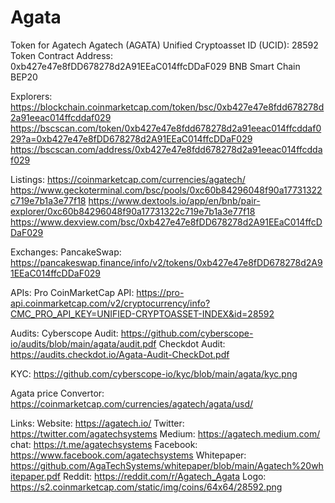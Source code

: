 # Agata
Token for Agatech
Agatech (AGATA)
Unified Cryptoasset ID (UCID): 28592
Token Contract Address: 0xb427e47e8fDD678278d2A91EEaC014ffcDDaF029
BNB Smart Chain
BEP20

Explorers:
https://blockchain.coinmarketcap.com/token/bsc/0xb427e47e8fdd678278d2a91eeac014ffcddaf029
https://bscscan.com/token/0xb427e47e8fdd678278d2a91eeac014ffcddaf029?a=0xb427e47e8fDD678278d2A91EEaC014ffcDDaF029
https://bscscan.com/address/0xb427e47e8fdd678278d2a91eeac014ffcddaf029

Listings:
https://coinmarketcap.com/currencies/agatech/
https://www.geckoterminal.com/bsc/pools/0xc60b84296048f90a17731322c719e7b1a3e77f18
https://www.dextools.io/app/en/bnb/pair-explorer/0xc60b84296048f90a17731322c719e7b1a3e77f18
https://www.dexview.com/bsc/0xb427e47e8fDD678278d2A91EEaC014ffcDDaF029

Exchanges:
PancakeSwap: https://pancakeswap.finance/info/v2/tokens/0xb427e47e8fDD678278d2A91EEaC014ffcDDaF029

APIs:
Pro CoinMarketCap API:
https://pro-api.coinmarketcap.com/v2/cryptocurrency/info?CMC_PRO_API_KEY=UNIFIED-CRYPTOASSET-INDEX&id=28592

Audits:
Cyberscope Audit: https://github.com/cyberscope-io/audits/blob/main/agata/audit.pdf
Checkdot Audit: https://audits.checkdot.io/Agata-Audit-CheckDot.pdf

KYC: https://github.com/cyberscope-io/kyc/blob/main/agata/kyc.png

Agata price Convertor:
https://coinmarketcap.com/currencies/agatech/agata/usd/

Links:
Website: https://agatech.io/
Twitter: https://twitter.com/agatechsystems
Medium: https://agatech.medium.com/
chat: https://t.me/agatechsystems
Facebook: https://www.facebook.com/agatechsystems
Whitepaper: https://github.com/AgaTechSystems/whitepaper/blob/main/Agatech%20whitepaper.pdf
Reddit: https://reddit.com/r/Agatech_Agata
Logo: https://s2.coinmarketcap.com/static/img/coins/64x64/28592.png
